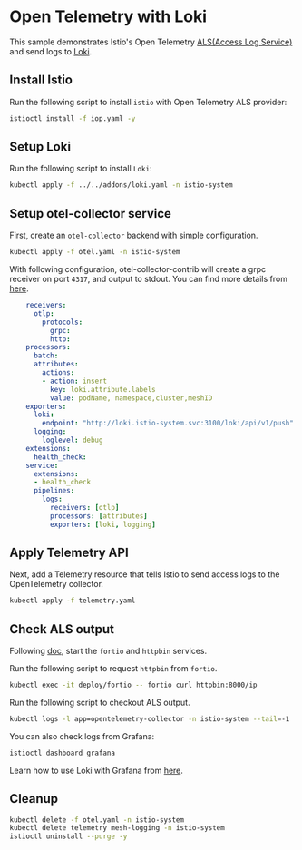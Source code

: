 # Open Telemetry with Loki

This sample demonstrates Istio's Open Telemetry [ALS(Access Log Service)](https://www.envoyproxy.io/docs/envoy/latest/api-v3/extensions/access_loggers/grpc/v3/als.proto) and send logs to [Loki](https://github.com/grafana/loki).

## Install Istio

Run the following script to install `istio` with Open Telemetry ALS provider:

```bash
istioctl install -f iop.yaml -y
```

## Setup Loki

Run the following script to install `Loki`:

```bash
kubectl apply -f ../../addons/loki.yaml -n istio-system
```

## Setup otel-collector service

First, create an `otel-collector` backend with simple configuration.

```bash
kubectl apply -f otel.yaml -n istio-system
```

With following configuration, otel-collector-contrib will create a grpc receiver on port `4317`, and output to stdout. You can find more details from [here](https://github.com/open-telemetry/opentelemetry-collector-contrib).

```yaml
    receivers:
      otlp:
        protocols:
          grpc:
          http:
    processors:
      batch:
      attributes:
        actions:
        - action: insert
          key: loki.attribute.labels
          value: podName, namespace,cluster,meshID
    exporters:
      loki:
        endpoint: "http://loki.istio-system.svc:3100/loki/api/v1/push"
      logging:
        loglevel: debug
    extensions:
      health_check:
    service:
      extensions:
      - health_check
      pipelines:
        logs:
          receivers: [otlp]
          processors: [attributes]
          exporters: [loki, logging]
```

## Apply Telemetry API

Next, add a Telemetry resource that tells Istio to send access logs to the OpenTelemetry collector.

```bash
kubectl apply -f telemetry.yaml
```

## Check ALS output

Following [doc](../../httpbin/README.md), start the `fortio` and `httpbin` services.

Run the following script to request `httpbin` from `fortio`.

```bash
kubectl exec -it deploy/fortio -- fortio curl httpbin:8000/ip
```

Run the following script to checkout ALS output.

```bash
kubectl logs -l app=opentelemetry-collector -n istio-system --tail=-1
```

You can also check logs from Grafana:

```bash
istioctl dashboard grafana
```

Learn how to use Loki with Grafana from [here](https://grafana.com/docs/grafana/v8.4/datasources/loki/).

## Cleanup

```bash
kubectl delete -f otel.yaml -n istio-system
kubectl delete telemetry mesh-logging -n istio-system
istioctl uninstall --purge -y
```

